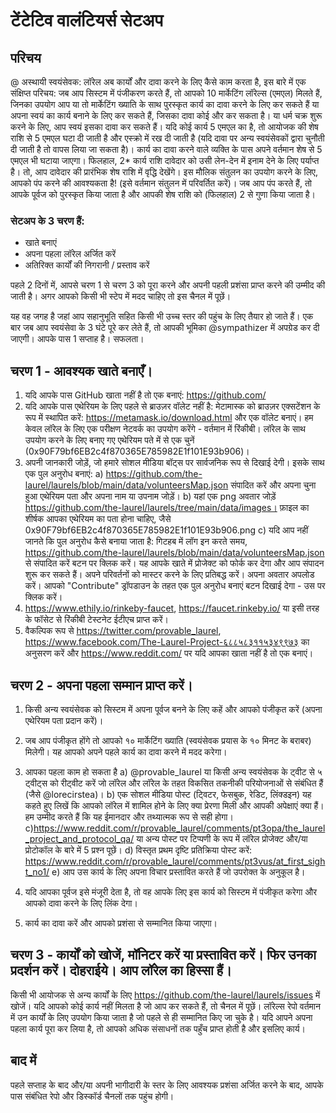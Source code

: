 # टेंटेटिव वालंटियर्स सेटअप

## परिचय

@ अस्थायी स्वयंसेवक: 
लॉरेल अब कार्यों और दावा करने के लिए कैसे काम करता है, इस बारे में एक संक्षिप्त परिचय: 
जब आप सिस्टम में पंजीकरण करते हैं, तो आपको 10 मार्केटिंग लॉरेल्स (एमएल) मिलते हैं, जिनका उपयोग आप या तो मार्केटिंग ख्याति के साथ पुरस्कृत कार्य का दावा करने के लिए कर सकते हैं या अपना स्वयं का कार्य बनाने के लिए कर सकते हैं, जिसका दावा कोई और कर सकता है। या धर्म चक्र शुरू करने के लिए, आप स्वयं इसका दावा कर सकते हैं। यदि कोई कार्य 5 एमएल का है, तो आयोजक की शेष राशि से 5 एमएल घटा दी जाती है और एस्क्रो में रख दी जाती है (यदि दावा पर अन्य स्वयंसेवकों द्वारा चुनौती दी जाती है तो वापस लिया जा सकता है)। कार्य का दावा करने वाले व्यक्ति के पास अपने वर्तमान शेष से 5 एमएल भी घटाया जाएगा। फिलहाल, 2* कार्य राशि दावेदार को उसी लेन-देन में इनाम देने के लिए पर्याप्त है। तो, आप दावेदार की प्रारंभिक शेष राशि में वृद्धि देखेंगे। 
इस मौलिक संतुलन का उपयोग करने के लिए, आपको पंप करने की आवश्यकता है! (इसे वर्तमान संतुलन में परिवर्तित करें)। जब आप पंप करते हैं, तो आपके पूर्वज को पुरस्कृत किया जाता है और आपकी शेष राशि को (फिलहाल) 2 से गुणा किया जाता है।


### सेटअप के 3 चरण हैं:

- खाते बनाएं
- अपना पहला लॉरेल अर्जित करें
- अतिरिक्त कार्यों की निगरानी / प्रस्ताव करें

पहले 2 दिनों में, आपसे चरण 1 से चरण 3 को पूरा करने और अपनी पहली प्रशंसा प्राप्त करने की उम्मीद की जाती है। अगर आपको किसी भी स्टेप में मदद चाहिए तो इस चैनल में पूछें।

यह वह जगह है जहां आप सहानुभूति सहित किसी भी उच्च स्तर की पहुंच के लिए तैयार हो जाते हैं। एक बार जब आप स्वयंसेवा के 3 घंटे पूरे कर लेते हैं, तो आपकी भूमिका @sympathizer में अपग्रेड कर दी जाएगी। आपके पास 1 सप्ताह है। सफलता।



## चरण 1 - आवश्यक खाते बनाएँ।

1. यदि आपके पास GitHub खाता नहीं है तो एक बनाएं: https://github.com/
2. यदि आपके पास एथेरियम के लिए पहले से ब्राउज़र वॉलेट नहीं है: मेटामास्क को ब्राउज़र एक्सटेंशन के रूप में स्थापित करें: https://metamask.io/download.html और एक वॉलेट बनाएं। हम केवल लॉरेल के लिए एक परीक्षण नेटवर्क का उपयोग करेंगे - वर्तमान में रिंकीबी। लॉरेल के साथ उपयोग करने के लिए बनाए गए एथेरियम पते में से एक चुनें (0x90F79bf6EB2c4f870365E785982E1f101E93b906)।
3. अपनी जानकारी जोड़ें, जो हमारे सोशल मीडिया बॉट्स पर सार्वजनिक रूप से दिखाई देगी। इसके साथ एक पुल अनुरोध बनाएं:
 a) https://github.com/the-laurel/laurels/blob/main/data/volunteersMap.json संपादित करें और अपना चुना हुआ एथेरियम पता और अपना नाम या उपनाम जोड़ें।
 b) यहां एक png अवतार जोड़ें https://github.com/the-laurel/laurels/tree/main/data/images। फ़ाइल का शीर्षक आपका एथेरियम ​​का पता होना चाहिए, जैसे 0x90F79bf6EB2c4f870365E785982E1f101E93b906.png
 c) यदि आप नहीं जानते कि पुल अनुरोध कैसे बनाया जाता है: गिटहब में लॉग इन करते समय, https://github.com/the-laurel/laurels/blob/main/data/volunteersMap.json से संपादित करें बटन पर क्लिक करें। यह आपके खाते में प्रोजेक्ट को फोर्क कर देगा और आप संपादन शुरू कर सकते हैं। अपने परिवर्तनों को मास्टर करने के लिए प्रतिबद्ध करें। अपना अवतार अपलोड करें। आपको "Contribute" ड्रॉपडाउन के तहत एक पुल अनुरोध बनाएं बटन दिखाई देगा - उस पर क्लिक करें।
4. https://www.ethily.io/rinkeby-faucet, https://faucet.rinkeby.io/ या इसी तरह के फॉसेट से रिंकीबी टेस्टनेट ईटीएच प्राप्त करें।
5. वैकल्पिक रूप से https://twitter.com/provable_laurel, https://www.facebook.com/The-Laurel-Project-६८८५८३११५३४९९७३ का अनुसरण करें और https://www.reddit.com/ पर यदि आपका खाता नहीं है तो एक बनाएं।


## चरण 2 - अपना पहला सम्मान प्राप्त करें।
1. किसी अन्य स्वयंसेवक को सिस्टम में अपना पूर्वज बनने के लिए कहें और आपको पंजीकृत करें (अपना एथेरियम पता प्रदान करें)।
2. जब आप पंजीकृत होंगे तो आपको १० मार्केटिंग ख्याति (स्वयंसेवक प्रयास के १० मिनट के बराबर) मिलेगी। यह आपको अपने पहले कार्य का दावा करने में मदद करेगा।
3. आपका पहला काम हो सकता है
 a) @provable_laurel या किसी अन्य स्वयंसेवक के ट्वीट से ५ ट्वीट्स को रीट्वीट करें जो लॉरेल और लॉरेल के तहत विकसित तकनीकी परियोजनाओं से संबंधित हैं (जैसे @lorecirstea)।
 b) एक सोशल मीडिया पोस्ट (ट्विटर, फेसबुक, रेडिट, लिंक्डइन) यह कहते हुए लिखें कि आपको लॉरेल में शामिल होने के लिए क्या प्रेरणा मिली और आपकी अपेक्षाएं क्या हैं। हम उम्मीद करते हैं कि यह ईमानदार और तथ्यात्मक रूप से सही होगा। 
 c)https://www.reddit.com/r/provable_laurel/comments/pt3opa/the_laurel_project_and_protocol_qa/ या अन्य पोस्ट पर टिप्पणी के रूप में ​​लॉरेल प्रोजेक्ट और/या प्रोटोकॉल के बारे में 5 प्रश्न पूछें।
 d) विस्तृत प्रथम दृष्टि प्रतिक्रिया पोस्ट करें: https://www.reddit.com/r/provable_laurel/comments/pt3vus/at_first_sight_no1/
 e) आप उस कार्य के लिए अपना विचार प्रस्तावित करते हैं जो उपरोक्त के अनुकूल है।

4. यदि आपका पूर्वज इसे मंजूरी देता है, तो वह आपके लिए इस कार्य को सिस्टम में पंजीकृत करेगा और आपको दावा करने के लिए लिंक देगा।
5. कार्य का दावा करें और आपको प्रशंसा से सम्मानित किया जाएगा।


## चरण 3 - कार्यों को खोजें, मॉनिटर करें या प्रस्तावित करें। फिर उनका प्रदर्शन करें। दोहराईये। आप लॉरेल का हिस्सा हैं।
किसी भी आयोजक से अन्य कार्यों के लिए https://github.com/the-laurel/laurels/issues में खोजें। यदि आपको कोई कार्य नहीं मिलता है जो आप कर सकते हैं, तो चैनल में पूछें। लॉरेल्स रेपो वर्तमान में उन कार्यों के लिए उपयोग किया जाता है जो पहले से ही सम्मानित किए जा चुके है। यदि आपने अपना पहला कार्य पूरा कर लिया है, तो आपको अधिक संसाधनों तक पहुँच प्राप्त होती है और इसलिए कार्य।


## बाद में
पहले सप्ताह के बाद और/या अपनी भागीदारी के स्तर के लिए आवश्यक प्रशंसा अर्जित करने के बाद, आपके पास संबंधित रेपो और डिस्कॉर्ड चैनलों तक पहुंच होगी।
